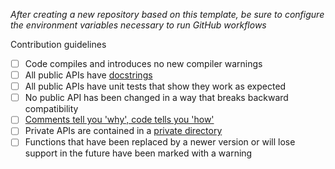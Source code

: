 *After creating a new repository based on this template, be sure to configure the environment variables necessary to run GitHub workflows*

Contribution guidelines
- [ ] Code compiles and introduces no new compiler warnings
- [ ] All public APIs have [docstrings](../DOCSTRINGS.md)
- [ ] All public APIs have unit tests that show they work as expected
- [ ] No public API has been changed in a way that breaks backward compatibility
- [ ] [Comments tell you 'why', code tells you 'how'](https://blog.codinghorror.com/code-tells-you-how-comments-tell-you-why/)
- [ ] Private APIs are contained in a [private directory](https://www.mathworks.com/help/matlab/matlab_prog/private-functions.html)
- [ ] Functions that have been replaced by a newer version or will lose support in the future have been marked with a warning
